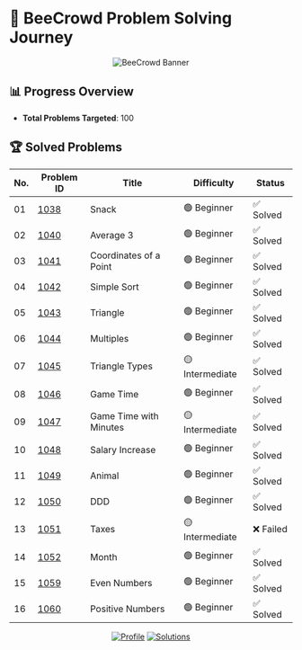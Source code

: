 # 🎯 BeeCrowd Problem Solving Journey

<div align="center">

![BeeCrowd Banner](https://resources.beecrowd.com.br/judge/img/5.0/logo-beecrowd.png?1635097036)

<!-- ![Progress](https://progress-bar.dev/16/?scale=100&title=Problems&width=600&color=2f81f7) -->

</div>

## 📊 Progress Overview

- **Total Problems Targeted**: 100

## 🏆 Solved Problems

| No. | Problem ID                                               | Title                  | Difficulty      | Status    |
| --- | -------------------------------------------------------- | ---------------------- | --------------- | --------- |
| 01  | [1038](https://judge.beecrowd.com/en/problems/view/1038) | Snack                  | 🟢 Beginner     | ✅ Solved |
| 02  | [1040](https://judge.beecrowd.com/en/problems/view/1040) | Average 3              | 🟢 Beginner     | ✅ Solved |
| 03  | [1041](https://judge.beecrowd.com/en/problems/view/1041) | Coordinates of a Point | 🟢 Beginner     | ✅ Solved |
| 04  | [1042](https://judge.beecrowd.com/en/problems/view/1042) | Simple Sort            | 🟢 Beginner     | ✅ Solved |
| 05  | [1043](https://judge.beecrowd.com/en/problems/view/1043) | Triangle               | 🟢 Beginner     | ✅ Solved |
| 06  | [1044](https://judge.beecrowd.com/en/problems/view/1044) | Multiples              | 🟢 Beginner     | ✅ Solved |
| 07  | [1045](https://judge.beecrowd.com/en/problems/view/1045) | Triangle Types         | 🟡 Intermediate | ✅ Solved |
| 08  | [1046](https://judge.beecrowd.com/en/problems/view/1046) | Game Time              | 🟢 Beginner     | ✅ Solved |
| 09  | [1047](https://judge.beecrowd.com/en/problems/view/1047) | Game Time with Minutes | 🟡 Intermediate | ✅ Solved |
| 10  | [1048](https://judge.beecrowd.com/en/problems/view/1048) | Salary Increase        | 🟢 Beginner     | ✅ Solved |
| 11  | [1049](https://judge.beecrowd.com/en/problems/view/1049) | Animal                 | 🟢 Beginner     | ✅ Solved |
| 12  | [1050](https://judge.beecrowd.com/en/problems/view/1050) | DDD                    | 🟢 Beginner     | ✅ Solved |
| 13  | [1051](https://judge.beecrowd.com/en/problems/view/1051) | Taxes                  | 🟡 Intermediate | ❌ Failed |
| 14  | [1052](https://judge.beecrowd.com/en/problems/view/1052) | Month                  | 🟢 Beginner     | ✅ Solved |
| 15  | [1059](https://judge.beecrowd.com/en/problems/view/1059) | Even Numbers           | 🟢 Beginner     | ✅ Solved |
| 16  | [1060](https://judge.beecrowd.com/en/problems/view/1060) | Positive Numbers       | 🟢 Beginner     | ✅ Solved |

<div align="center">

[![Profile](https://img.shields.io/badge/BeeCrowd-Profile-blue)](https://judge.beecrowd.com/en/profile/1088780)
[![Solutions](https://img.shields.io/badge/Solutions-Repository-green)](https://github.com/JaberChowdhury/cpp_tutorial/tree/main/CP/beecrowd)

</div>
